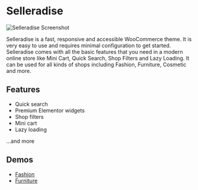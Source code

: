 # Selleradise

![Selleradise Screenshot](https://i0.wp.com/themes.svn.wordpress.org/selleradise-lite/1.2.7/screenshot.png)

Selleradise is a fast, responsive and accessible WooCommerce theme. It is very easy to use and requires minimal configuration to get started. Selleradise comes with all the basic features that you need in a modern online store like Mini Cart, Quick Search, Shop Filters and Lazy Loading. It can be used for all kinds of shops including Fashion, Furniture, Cosmetic and more.

## Features

- Quick search
- Premium Elementor widgets
- Shop filters
- Mini cart
- Lazy loading

...and more

## Demos

- [Fashion](https://selleradise.redoxbird.com/)
- [Furniture](https://selleradise.redoxbird.com/furniture)

